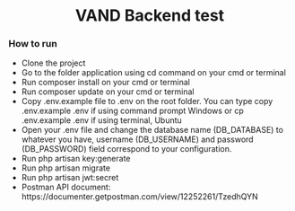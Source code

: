 <h1 align="center"width="400">VAND Backend test</h1>

<h3>How to run</h3>
<ul>
    <li>Clone the project</li>
    <li>Go to the folder application using cd command on your cmd or terminal</li>
    <li>Run composer install on your cmd or terminal</li>
    <li>Run composer update on your cmd or terminal</li>
    <li>Copy .env.example file to .env on the root folder. You can type copy .env.example .env if using command prompt Windows or cp .env.example .env if using terminal, Ubuntu</li>
    <li>Open your .env file and change the database name (DB_DATABASE) to whatever you have, username (DB_USERNAME) and password (DB_PASSWORD) field correspond to your configuration.</li>
    <li>Run php artisan key:generate</li>
    <li>Run php artisan migrate</li>
    <li>Run php artisan jwt:secret</li>
     <li>Postman API document: https://documenter.getpostman.com/view/12252261/TzedhQYN</li>
</ul>
